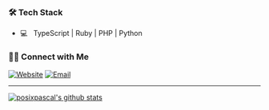 <h3>🛠 Tech Stack</h3>

- 💻 &nbsp; TypeScript | Ruby | PHP | Python

<h3> 🤝🏻 Connect with Me </h3>

<p>
<a href="https://www.pascalraszyk.de/"><img alt="Website" src="https://img.shields.io/badge/Website-www.pascalraszyk.de-blue?style=flat-square&logo=google-chrome"></a>
<a href="mailto:pascal@raszyk.de"><img alt="Email" src="https://img.shields.io/badge/Email-pascal@raszyk.de-red?style=flat-square&logo=gmail"></a>
</p>

<hr/>

<p align="center">

[![posixpascal's github stats](https://github-readme-stats.vercel.app/api?username=posixpascal&count_private=true)]()

</p>
